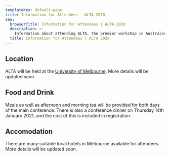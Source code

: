 ```yaml
---
templateKey: default-page
title: Information for Attendees – ALTA 2020
seo:
  browserTitle: Information for Attendees | ALTA 2020
  description: >-
    Information about attending ALTA, the premier workshop in Australasia for sharing research in Natural Language Processing and Computational Lingustics. 
  title: Information for Attendees | ALTA 2020
---
```


## Location

ALTA will be held at the [University of Melbourne](https://www.unimelb.edu.au/). More details will be updated soon.

## Food and Drink

Meals as well as afternoon and morning tea will be provided for both days of the main conference. There is also a conference dinner on Thursday 14th January 2021, and the cost of this is included in registration. 

## Accomodation

There are many suitable local hotels in Melbourne available for attendees. More details will be updated soon.

